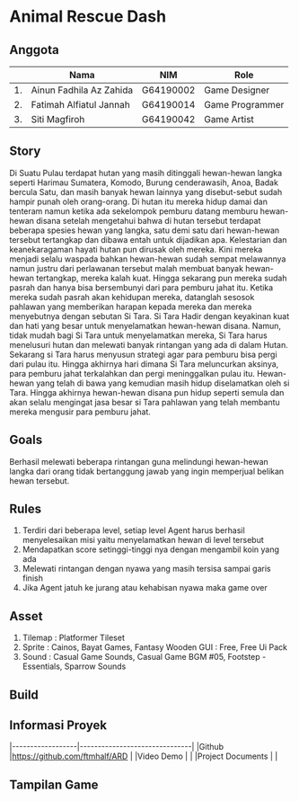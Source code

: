 # Animal Rescue Dash

## Anggota
|  | Nama                   | NIM               | Role              |
|--|------------------------|-------------------|-------------------|
|1.|Ainun Fadhila Az Zahida | G64190002         |Game Designer      |
|2.|Fatimah Alfiatul Jannah | G64190014         |Game Programmer    |
|3.|Siti Magfiroh           | G64190042         |Game Artist        |


## Story
   Di Suatu Pulau terdapat hutan yang masih ditinggali hewan-hewan langka seperti Harimau Sumatera, Komodo, Burung cenderawasih, Anoa, Badak bercula Satu, dan masih banyak hewan lainnya yang disebut-sebut sudah hampir punah oleh orang-orang. Di hutan itu mereka hidup damai dan tenteram namun ketika ada sekelompok pemburu datang memburu hewan-hewan disana setelah mengetahui bahwa di hutan tersebut terdapat beberapa spesies hewan yang langka, satu demi satu dari hewan-hewan tersebut tertangkap dan dibawa entah untuk dijadikan apa. Kelestarian dan keanekaragaman hayati hutan pun dirusak oleh mereka. Kini mereka menjadi selalu waspada bahkan hewan-hewan sudah sempat melawannya namun justru dari perlawanan tersebut malah membuat banyak hewan-hewan tertangkap, mereka kalah kuat. Hingga sekarang pun mereka sudah pasrah dan hanya bisa bersembunyi dari para pemburu jahat itu. Ketika mereka sudah pasrah akan kehidupan mereka, datanglah sesosok pahlawan yang memberikan harapan kepada mereka dan mereka menyebutnya dengan sebutan Si Tara. Si Tara Hadir dengan keyakinan kuat dan hati yang besar untuk menyelamatkan hewan-hewan disana. Namun, tidak mudah bagi Si Tara untuk menyelamatkan mereka, Si Tara harus menelusuri hutan dan melewati banyak rintangan yang ada di dalam Hutan. Sekarang si Tara harus menyusun strategi agar para pemburu bisa pergi dari pulau itu. Hingga akhirnya hari dimana Si Tara meluncurkan aksinya, para pemburu jahat terkalahkan dan pergi meninggalkan pulau itu. Hewan-hewan yang telah di bawa yang kemudian masih hidup diselamatkan oleh si Tara. Hingga akhirnya hewan-hewan disana pun hidup seperti semula dan akan selalu mengingat jasa besar si Tara pahlawan yang telah membantu mereka mengusir para pemburu jahat.


## Goals
Berhasil melewati beberapa rintangan guna melindungi hewan-hewan langka dari orang tidak bertanggung jawab yang ingin memperjual belikan hewan tersebut.

## Rules
1. Terdiri dari beberapa level, setiap level Agent harus berhasil menyelesaikan misi yaitu menyelamatkan hewan di level tersebut
2. Mendapatkan score setinggi-tinggi nya dengan mengambil koin yang ada
3. Melewati rintangan dengan nyawa yang masih tersisa sampai garis finish
4. Jika Agent jatuh ke jurang atau kehabisan nyawa maka game over

## Asset
1. Tilemap : Platformer Tileset
2. Sprite : Cainos, Bayat Games, Fantasy Wooden GUI : Free, Free Ui Pack
3. Sound : Casual Game Sounds, Casual Game BGM #05, Footstep - Essentials, Sparrow Sounds

## Build

## Informasi Proyek
|------------------|-------------------------------|
|Github            |https://github.com/ftmhalf/ARD |
|Video Demo        |                               |
|Project Documents |                               |

## Tampilan Game
